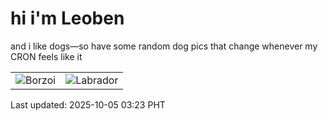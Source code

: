 # hi i'm Leoben

and i like dogs—so have some random dog pics that change whenever my CRON feels like it

|  |  |
|--------|----------|
| ![Borzoi](https://random-dog-vercel.vercel.app/api/random-borzoi?v=1759605815) | ![Labrador](https://random-dog-vercel.vercel.app/api/random-labrador?v=1759605815) |

Last updated: 2025-10-05 03:23 PHT
